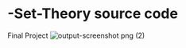 # -Set-Theory source code
Final Project 
![output-screenshot png (2)](https://github.com/user-attachments/assets/a3d903ea-01c0-4e29-a728-c34362572c64)
